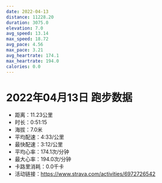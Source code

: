 ```yaml
---
date: 2022-04-13
distance: 11228.20
duration: 3075.0
elevation: 7.0
avg_speed: 13.14
max_speed: 18.72
avg_pace: 4.56
max_pace: 3.21
avg_heartrate: 174.1
max_heartrate: 194.0
calories: 0.0
---
```


# 2022年04月13日 跑步数据

- 距离：11.23公里
- 时长：0:51:15
- 海拔：7.0米
- 平均配速：4:33/公里
- 最快配速：3:12/公里
- 平均心率：174.1次/分钟
- 最大心率：194.0次/分钟
- 卡路里消耗：0.0千卡
- 活动链接：https://www.strava.com/activities/6972726542
